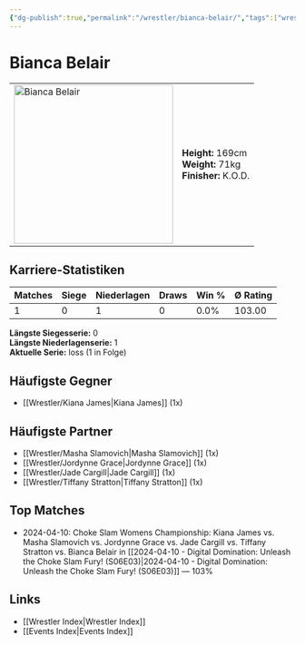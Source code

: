 ```yaml
---
{"dg-publish":true,"permalink":"/wrestler/bianca-belair/","tags":["wrestler"],"noteIcon":"","created":"2025-08-11T09:33:17.738+02:00"}
---
```



# Bianca Belair

<table>
<tr>
<td><img src="Bianca Belair.png" width="280" alt="Bianca Belair"></td>
<td>
<b>Height:</b> 169cm<br>
<b>Weight:</b> 71kg<br>
<b>Finisher:</b> K.O.D.<br>
</td>
</tr>
</table>

## Karriere-Statistiken

| Matches | Siege | Niederlagen | Draws | Win % | Ø Rating |
|---------|-------|-------------|-------|-------|-----------|
| 1 | 0 | 1 | 0 | 0.0% | 103.00 |

**Längste Siegesserie:** 0<br>**Längste Niederlagenserie:** 1<br>**Aktuelle Serie:** loss (1 in Folge)


## Häufigste Gegner
- [[Wrestler/Kiana James\|Kiana James]] (1x)

## Häufigste Partner
- [[Wrestler/Masha Slamovich\|Masha Slamovich]] (1x)
- [[Wrestler/Jordynne Grace\|Jordynne Grace]] (1x)
- [[Wrestler/Jade Cargill\|Jade Cargill]] (1x)
- [[Wrestler/Tiffany Stratton\|Tiffany Stratton]] (1x)

## Top Matches
- 2024-04-10: Choke Slam Womens Championship: Kiana James vs. Masha Slamovich vs. Jordynne Grace vs. Jade Cargill vs. Tiffany Stratton vs. Bianca Belair in [[2024-04-10 - Digital Domination: Unleash the Choke Slam Fury! (S06E03)\|2024-04-10 - Digital Domination: Unleash the Choke Slam Fury! (S06E03)]] — 103%

## Links
- [[Wrestler Index\|Wrestler Index]]
- [[Events Index\|Events Index]]

